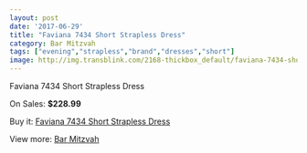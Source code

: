 ```yaml
---
layout: post
date: '2017-06-29'
title: "Faviana 7434 Short Strapless Dress"
category: Bar Mitzvah
tags: ["evening","strapless","brand","dresses","short"]
image: http://img.transblink.com/2168-thickbox_default/faviana-7434-short-strapless-dress.jpg
---
```

Faviana 7434 Short Strapless Dress

On Sales: **$228.99**
<a href="https://www.transblink.com/en/bar-mitzvah/709-faviana-7434-short-strapless-dress.html"><amp-img layout="responsive" width="600" height="600" src="//img.transblink.com/2168-thickbox_default/faviana-7434-short-strapless-dress.jpg" alt="Faviana 7434 Short Strapless Dress 0" /></a>
<a href="https://www.transblink.com/en/bar-mitzvah/709-faviana-7434-short-strapless-dress.html"><amp-img layout="responsive" width="600" height="600" src="//img.transblink.com/2170-thickbox_default/faviana-7434-short-strapless-dress.jpg" alt="Faviana 7434 Short Strapless Dress 1" /></a>
<a href="https://www.transblink.com/en/bar-mitzvah/709-faviana-7434-short-strapless-dress.html"><amp-img layout="responsive" width="600" height="600" src="//img.transblink.com/2169-thickbox_default/faviana-7434-short-strapless-dress.jpg" alt="Faviana 7434 Short Strapless Dress 2" /></a>

Buy it: [Faviana 7434 Short Strapless Dress](https://www.transblink.com/en/bar-mitzvah/709-faviana-7434-short-strapless-dress.html "Faviana 7434 Short Strapless Dress")

View more: [Bar Mitzvah](https://www.transblink.com/en/2-bar-mitzvah "Bar Mitzvah")